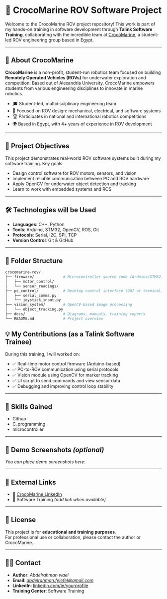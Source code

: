 # 🐊 CrocoMarine ROV Software Project

Welcome to the CrocoMarine ROV project repository! This work is part of my hands-on training in software development through **Talink Software Training**, collaborating with the incredible team at [CrocoMarine](https://www.linkedin.com/company/crocomarine/), a student-led ROV engineering group based in Egypt.

---

## 🌊 About CrocoMarine

**CrocoMarine** is a non-profit, student-run robotics team focused on building **Remotely Operated Vehicles (ROVs)** for underwater exploration and competition. Based out of Alexandria University, CrocoMarine empowers students from various engineering disciplines to innovate in marine robotics.

- 🎓 Student-led, multidisciplinary engineering team  
- 🔧 Focused on ROV design: mechanical, electrical, and software systems  
- 🏆 Participates in national and international robotics competitions  
- 🌍 Based in Egypt, with 4+ years of experience in ROV development

---

## 🎯 Project Objectives

This project demonstrates real-world ROV software systems built during my software training. Key goals:

- Design control software for ROV motors, sensors, and vision  
- Implement reliable communication between PC and ROV hardware  
- Apply OpenCV for underwater object detection and tracking  
- Learn to work with embedded systems and ROS

---

## 🛠️ Technologies will be  Used

- **Languages**: C++, Python  
- **Tools**: Arduino, STM32, OpenCV, ROS, Git  
- **Protocols**: Serial, I2C, SPI, TCP  
- **Version Control**: Git & GitHub

---

## 📁 Folder Structure

```bash
crocomarine-rov/
├── firmware/             # Microcontroller source code (Arduino/STM32)
│   ├── motor_control/
│   └── sensor_readings/
├── pc_control/           # Desktop control interface (GUI or terminal)
│   ├── serial_comms.py
│   └── joystick_input.py
├── vision_system/        # OpenCV-based image processing
│   └── object_tracking.py
├── docs/                 # Diagrams, manuals, training reports
└── README.md             # Project overview
```
## 💡 My Contributions (as a Talink Software Trainee)

During this training, I will worked on:

- ✅ Real-time motor control firmware (Arduino-based)
- ✅ PC-to-ROV communication using serial protocols
- ✅ Vision module using OpenCV for marker tracking
- ✅ UI script to send commands and view sensor data
- ✅ Debugging and improving control loop stability

---

## 🧠 Skills Gained

- Githup 
- C_programming
- microcontroller

---

## 📸 Demo Screenshots *(optional)*

*You can place demo screenshots here:*

---

## 🔗 External Links

- 🔹 [CrocoMarine LinkedIn](https://www.linkedin.com/company/crocomarine/)  
- 🔹  Software Training *(add link when available)*  

---

## 📜 License

This project is for **educational and training purposes**.  
For professional use or collaboration, please contact the author or CrocoMarine.

---

## 🙋‍♂️ Contact

- **Author**: *Abdelrahman wael*  
- **Email**: *abdelrahman.felefel@gmail.com*  
- **LinkedIn**: [linkedin.com/in/yourprofile](https://www.linkedin.com/in/abdelrahman-wael-42a232282/)  
- **Training Center**:  Software Training  
